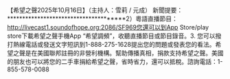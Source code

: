 【希望之聲2025年10月16日】（主持人：雪莉 / 元成） 新聞提要：**************************************2）粵語直播節目：http://livecast1.soundofhope.org:2086/SF969您還可以到App Store/play store下載希望之聲手機App “希望調頻”，收聽直播節目或節目錄音。3. 您可以撥打熱線電話或發送文字短訊到1-888-275-1628提出您的問題或發表您的看法。希望之聲是在美國聯邦註冊的非營利機構。幫助傳播真相，捐款支持希望之聲。美國的朋友也可以將您的二手車捐給希望之聲，省時省力，還可以抵稅。諮詢電話：1-855-578-0088
